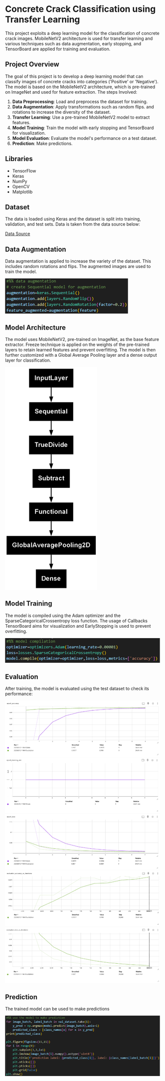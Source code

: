 # Concrete Crack Classification using Transfer Learning

This project exploits a deep learning model for the classification of concrete crack images. MobileNetV2 architecture is used for transfer learning and various techniques such as data augmentation, early stopping, and TensorBoard are applied for training and evaluation.

## Project Overview

The goal of this project is to develop a deep learning model that can classify images of concrete cracks into categories ('Positive' or 'Negative'). The model is based on the MobileNetV2 architecture, which is pre-trained on ImageNet and used for feature extraction. The steps Involved:

1. **Data Preprocessing**: Load and preprocess the dataset for training.
2. **Data Augmentation**: Apply transformations such as random flips. and rotations to increase the diversity of the dataset.
3. **Transfer Learning**: Use a pre-trained MobileNetV2 model to extract features.
4. **Model Training**: Train the model with early stopping and TensorBoard for visualization.
5. **Model Evaluation**: Evaluate the model's performance on a test dataset.
6. **Prediction**: Make predictions.

## Libraries

- TensorFlow
- Keras
- NumPy
- OpenCV
- Matplotlib

## Dataset

The data is loaded using Keras and the dataset is split into training, validation, and test sets. Data is taken from the data source below:

[Data Source](https://data.mendeley.com/datasets/5y9wdsg2zt/2)

## Data Augmentation

Data augmentation is applied to increase the variety of the dataset. This includes random rotations and flips. The augmented images are used to train the model.

![Augmentation](static/augmentation.png)

## Model Architecture

The model uses MobileNetV2, pre-trained on ImageNet, as the base feature extractor. Freeze technique is applied on the weights of the pre-trained layers to retain learned features and prevent overfitting. The model is then further customized with a Global Average Pooling layer and a dense output layer for classification.

<img src="static/model.png" width="300"/>

## Model Training

The model is compiled using the Adam optimizer and the SparseCategoricalCrossentropy loss function. The usage of Callbacks TensorBoard aims for visualization and EarlyStopping is used to prevent overfitting.

![Compilation](static/model_compile.png)

## Evaluation

After training, the model is evaluated using the test dataset to check its performance:

![Evaluation](static/tensorboard_epoch_accuracy.png)
![Evaluation](static/tensorboard_epoch_learning_rate.png)
![Evaluation](static/tensorboard_epoch_loss.png)
![Evaluation](static/tensorboard_evaluation_accuracy.png)
![Evaluation](static/tensorboard_evaluation_loss.png)

## Prediction

The trained model can be used to make predictions

![Prediction](static/prediction.png)

